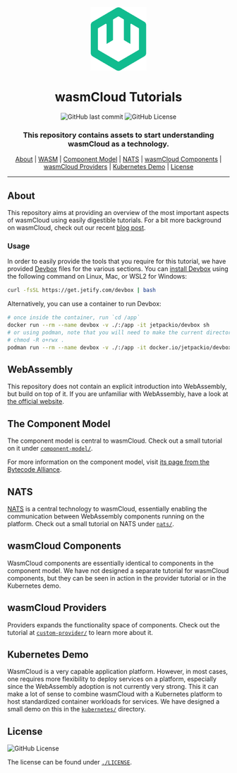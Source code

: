 <div align="center">

<img src="./assets/img/wasmcloud-logo.png" alt="wasmCloud" width="25%">

# wasmCloud Tutorials

![GitHub last commit](https://img.shields.io/github/last-commit/f4z3r/wasmcloud-tutorial)
![GitHub License](https://img.shields.io/github/license/f4z3r/wasmcloud-tutorial)

### This repository contains assets to start understanding wasmCloud as a technology.

[About](#about) | [WASM](#webassembly) | [Component Model](#the-component-model) | [NATS](#nats) |
[wasmCloud Components](#wasmcloud-components) | [wasmCloud Providers](#wasmcloud-providers) |
[Kubernetes Demo](#kubernetes-demo) | [License](#license)

<hr />
</div>

## About

This repository aims at providing an overview of the most important aspects of wasmCloud using
easily digestible tutorials. For a bit more background on wasmCloud, check out our recent
[blog post](https://f4z3r.github.io/beyond-the-pod-webassembly-and-wasmcloud-next-platform-evolution/).

### Usage

In order to easily provide the tools that you require for this tutorial, we have provided
[Devbox](https://www.jetify.com/devbox) files for the various sections. You can
[install Devbox](https://www.jetify.com/docs/devbox/installing_devbox/) using the following command
on Linux, Mac, or WSL2 for Windows:

```bash
curl -fsSL https://get.jetify.com/devbox | bash
```

Alternatively, you can use a container to run Devbox:

```bash
# once inside the container, run `cd /app`
docker run --rm --name devbox -v ./:/app -it jetpackio/devbox sh
# or using podman, note that you will need to make the current directory world read/writable:
# chmod -R o+rwx .
podman run --rm --name devbox -v ./:/app -it docker.io/jetpackio/devbox sh
```

## WebAssembly

This repository does not contain an explicit introduction into WebAssembly, but build on top of it.
If you are unfamiliar with WebAssembly, have a look at
[the official website](https://webassembly.org/).

## The Component Model

The component model is central to wasmCloud. Check out a small tutorial on it under
[`component-model/`](./component-model/).

For more information on the component model, visit
[its page from the Bytecode Alliance](https://component-model.bytecodealliance.org/introduction.html).

## NATS

[NATS](https://nats.io/) is a central technology to wasmCloud, essentially enabling the
communication between WebAssembly components running on the platform. Check out a small tutorial on
NATS under [`nats/`](./nats/).

## wasmCloud Components

WasmCloud components are essentially identical to components in the component model. We have not
designed a separate tutorial for wasmCloud components, but they can be seen in action in the
provider tutorial or in the Kubernetes demo.

## wasmCloud Providers

Providers expands the functionality space of components. Check out the tutorial at
[`custom-provider/`](./custom-provider/) to learn more about it.

## Kubernetes Demo

WasmCloud is a very capable application platform. However, in most cases, one requires more
flexibility to deploy services on a platform, especially since the WebAssembly adoption is not
currently very strong. This it can make a lot of sense to combine wasmCloud with a Kubernetes
platform to host standardized container workloads for services. We have designed a small demo on
this in the [`kubernetes/`](./kubernetes/) directory.

## License

![GitHub License](https://img.shields.io/github/license/f4z3r/wasmcloud-tutorial)

The license can be found under [`./LICENSE`](./LICENSE).
